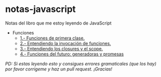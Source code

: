 # notas-javascript

Notas del libro que me estoy leyendo de JavaScript

+ Funciones
    + [1.- Funciones de primera clase.](https://github.com/Jesusz0r/notas-javascript/blob/master/1.first-class-functions.md#funciones-de-primera-clase-definiciones-y-argumentos)
    + [2.- Entendiendo la invocación de funciones.](https://github.com/Jesusz0r/notas-javascript/blob/master/2.entendiendo-la-invocacion-de-funciones.md#entendiendo-la-invocación-de-funciones)
    + [3.- Entendiendo los closures y el scope.](https://github.com/Jesusz0r/notas-javascript/blob/master/3.closures-y-scope.md#closures-y-scope)
    + [4.- Funciones del futuro: generadoras y promesas](https://github.com/Jesusz0r/notas-javascript/blob/master/4.funciones-del-futuro.md#funciones-del-futuro-generadoras-y-promesas)

*PD: Si estas leyendo esto y consigues errores gramaticales (que los hay) por favor corrigeme y haz un pull request. ¡Gracias!*